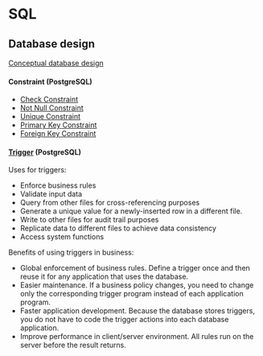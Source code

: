 # SQL

## Database design

[Conceptual database design](https://cheatography.com/natalie-moore/cheat-sheets/conceptual-database-design)

#### Constraint (PostgreSQL)
- [Check Constraint](https://www.w3resource.com/PostgreSQL/check.php)
- [Not Null Constraint](https://www.w3resource.com/PostgreSQL/not-null.php)
- [Unique Constraint](https://www.w3resource.com/PostgreSQL/unique.php)
- [Primary Key Constraint](https://www.w3resource.com/PostgreSQL/primary-key-constraint.php)
- [Foreign Key Constraint](https://www.w3resource.com/PostgreSQL/foreign-key-constraint.php)

#### [Trigger](https://www.w3resource.com/PostgreSQL/postgresql-triggers.php) (PostgreSQL)

Uses for triggers:

- Enforce business rules
- Validate input data
- Query from other files for cross-referencing purposes
- Generate a unique value for a newly-inserted row in a different file.
- Write to other files for audit trail purposes
- Replicate data to different files to achieve data consistency
- Access system functions

Benefits of using triggers in business:

- Global enforcement of business rules. Define a trigger once and then reuse it for any application that uses the database.
- Easier maintenance. If a business policy changes, you need to change only the corresponding trigger program instead of each application program.
- Faster application development. Because the database stores triggers, you do not have to code the trigger actions into each database application.
- Improve performance in client/server environment. All rules run on the server before the result returns.